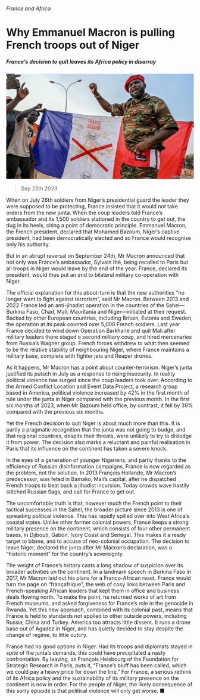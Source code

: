 ###### France and Africa

# Why Emmanuel Macron is pulling French troops out of Niger 

##### France’s decision to quit leaves its Africa policy in disarray 

![image](images/20230930_EUP502.jpg) 

> Sep 25th 2023 

When on July 26th soldiers from Niger’s presidential guard  the leader they were supposed to be protecting, France insisted that it would not take orders from the new junta. When the coup leaders told France’s ambassador and its 1,500 soldiers stationed in the country to get out, the  dug in its heels, citing a point of democratic principle. Emmanuel Macron, the French president, declared that Mohamed Bazoum, Niger’s captive president, had been democratically elected and so France would recognise only his authority.

But in an abrupt reversal on September 24th, Mr Macron announced that not only was France’s ambassador, Sylvain Itté, being recalled to Paris but all troops in Niger would leave by the end of the year. France, declared its president, would thus put an end to bilateral military co-operation with Niger.

The official explanation for this about-turn is that the new authorities “no longer want to fight against terrorism”, said Mr Macron. Between 2013 and 2022 France led an anti-jihadist operation in the countries of the Sahel—Burkina Faso, Chad, Mali, Mauritania and Niger—initiated at their request. Backed by other European countries, including Britain, Estonia and Sweden, the operation at its peak counted over 5,000 French soldiers. Last year France decided to wind down Operation Barkhane and quit Mali after military leaders there staged a second military coup, and hired mercenaries from Russia’s Wagner group. French forces withdrew to what then seemed to be the relative stability of neighbouring Niger, where France maintains a military base, complete with fighter jets and Reaper drones.

As it happens, Mr Macron has a point about counter-terrorism. Niger’s junta justified its putsch in July as a response to rising insecurity. In reality political violence has surged since the coup leaders took over. According to the Armed Conflict Location and Event Data Project, a research group based in America, political violence increased by 42% in the first month of rule under the junta in Niger compared with the previous month. In the first six months of 2023, when Mr Bazoum held office, by contrast, it fell by 39% compared with the previous six months.

Yet the French decision to quit Niger is about much more than this. It is partly a pragmatic recognition that the junta was not going to budge, and that regional countries, despite their threats, were unlikely to try to dislodge it from power. The decision also marks a reluctant and painful realisation in Paris that its influence on the continent has taken a severe knock.

In the eyes of a generation of younger Nigeriens, and partly thanks to the efficiency of Russian disinformation campaigns, France is now regarded as the problem, not the solution. In 2013 François Hollande, Mr Macron’s predecessor, was feted in Bamako, Mali’s capital, after he dispatched French troops to beat back a jihadist incursion. Today crowds wave hastily stitched Russian flags, and call for France to get out.

The uncomfortable truth is that, however much the French point to their tactical successes in the Sahel, the broader picture since 2013 is one of spreading political violence. This has rapidly spilled over into West Africa’s coastal states. Unlike other former colonial powers, France keeps a strong military presence on the continent, which consists of four other permanent bases, in Djibouti, Gabon, Ivory Coast and Senegal. This makes it a ready target to blame, and to accuse of neo-colonial occupation. The decision to leave Niger, declared the junta after Mr Macron’s declaration, was a “historic moment” for the country’s sovereignty.

The weight of France’s history casts a long shadow of suspicion over its broader activities on the continent. In a landmark speech in Burkina Faso in 2017, Mr Macron laid out his plans for a Franco-African reset. France would turn the page on “françafrique”, the web of cosy links between Paris and French-speaking African leaders that kept them in office and business deals flowing north. To make the point, he returned works of art from French museums, and asked forgiveness for France’s role in the genocide in Rwanda. Yet this new approach, combined with its colonial past, means that France is held to standards not applied to other outside powers, including Russia, China and Turkey. America too attracts little dissent. It runs a drone base out of Agadez in Niger, and has quietly decided to stay despite the change of regime, to little outcry.

France had no good options in Niger. Had its troops and diplomats stayed in spite of the junta’s demands, this could have precipitated a nasty confrontation. By leaving, as François Heisbourg of the Foundation for Strategic Research in Paris, puts it, “France’s bluff has been called, which we could pay a heavy price for down the line.” For France, a serious rethink of its Africa policy and the sustainability of its military presence on the continent is now in order. For the people of Niger, the likely consequence of this sorry episode is that political violence will only get worse. ■

